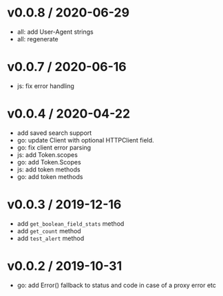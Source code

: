 
v0.0.8 / 2020-06-29
===================

  * all: add User-Agent strings
  * all: regenerate

v0.0.7 / 2020-06-16
===================

  * js: fix error handling

v0.0.4 / 2020-04-22
===================

  * add saved search support
  * go: update Client with optional HTTPClient field.
  * go: fix client error parsing
  * js: add Token.scopes
  * go: add Token.Scopes
  * js: add token methods
  * go: add token methods

v0.0.3 / 2019-12-16
===================

  * add `get_boolean_field_stats` method
  * add `get_count` method
  * add `test_alert` method

v0.0.2 / 2019-10-31
===================

  * go: add Error() fallback to status and code in case of a proxy error etc
